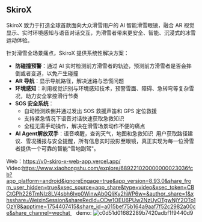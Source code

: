 ## SkiroX

SkiroX 致力于打造全球首款面向大众滑雪用户的 AI 智能滑雪眼镜，融合 AR 视觉显示、实时环境感知与语音对话交互，为滑雪者带来更安全、智能、沉浸式的冰雪运动体验。

针对滑雪全场景痛点，SkiroX 提供系统性解决方案：

- **防碰撞预警**：通过 AI 实时检测前方滑雪者的轨迹，预测前方滑雪者是否会摔倒或者变道，以免产生碰撞
- **AR 导航**：显示导航路径，解决迷路与恐慌问题
- **环境感知**：利用视觉识别与环境感知技术，预警雪面、障碍、急转弯等复杂雪况，助力安全掌控滑行节奏
- **SOS 安全系统**：
  - 自动检测跌倒并通过发出 SOS 救援声笛和 GPS 定位救援
  - 支持紧急情况下语音对话快速获取急救知识
  - 全程无需手动操作，解决在滑雪场景动作不便的痛点
- **AI Agent解放双手**：语音唤醒，查询天气，地图和急救知识 
用户获取路径建议、雪况播报与安全提醒，所有信息实时投影至眼镜，真正实现为每一位滑雪者提供一个可靠的智能"雪地副驾"。

Web：https://v0-skiro-x-web-app.vercel.app/
Video:https://www.xiaohongshu.com/explore/689221020000000023036fcb?app_platform=android&ignoreEngage=true&app_version=8.93.0&share_from_user_hidden=true&xsec_source=app_share&type=video&xsec_token=CBCtGPh226TmNIz8LV4sbh6Ivp0WinwAb0QljKy2hWP6w=&author_share=1&xhsshare=WeixinSession&shareRedId=ODw1OEU6PUw2NzUyOTgwNjY2OTo1OzY8&apptime=1754407415&share_id=a015bef75b164a9aaf7f52c2982a00ce&share_channel=wechat 
 
demo:
![c0d51d01682289b7420adbf1f9440d9](https://github.com/user-attachments/assets/e914ad6a-334f-4488-9fbe-a23d41e4ce00)

